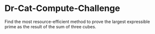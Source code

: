 # Dr-Cat-Compute-Challenge
Find the most resource-efficient method to prove the largest expressible prime as the result of the sum of three cubes.
